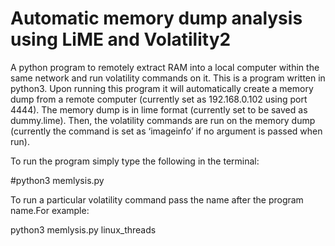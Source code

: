 # Automatic memory dump analysis using LiME and Volatility2
A python program to remotely extract RAM into a local computer within the same network and run volatility commands on it.
This is a program written in python3. Upon running this program it will automatically create a memory dump from a remote computer (currently set as 192.168.0.102 using port 4444). The memory dump is in lime format (currently set to be saved as dummy.lime). Then, the volatility commands are run on the memory dump (currently the command is set as ‘imageinfo’ if no argument is passed when run). 

To run the program simply type the following in the terminal:

#python3 memlysis.py 

To run a particular volatility command pass the name after the program name.For example:

python3 memlysis.py linux_threads
